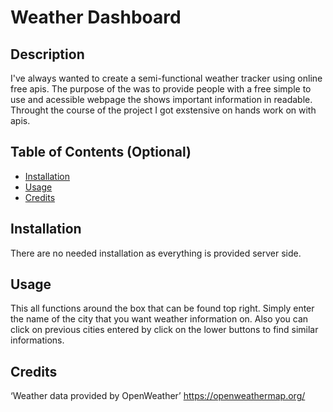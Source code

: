 # Weather Dashboard

## Description

I've always wanted to create a semi-functional weather tracker using online free apis.
The purpose of the was to provide people with a free simple to use and acessible webpage the shows important information in readable.
Throught the course of the project I got exstensive on hands work on with apis.

## Table of Contents (Optional)


- [Installation](#installation)
- [Usage](#usage)
- [Credits](#credits)


## Installation

There are no needed installation as everything is provided server side.

## Usage

This all functions around the box that can be found top right. Simply enter the name of the city that you want weather information on. Also you can click on previous cities entered by click on the lower buttons to find similar informations. 

## Credits

‘Weather data provided by OpenWeather’ https://openweathermap.org/